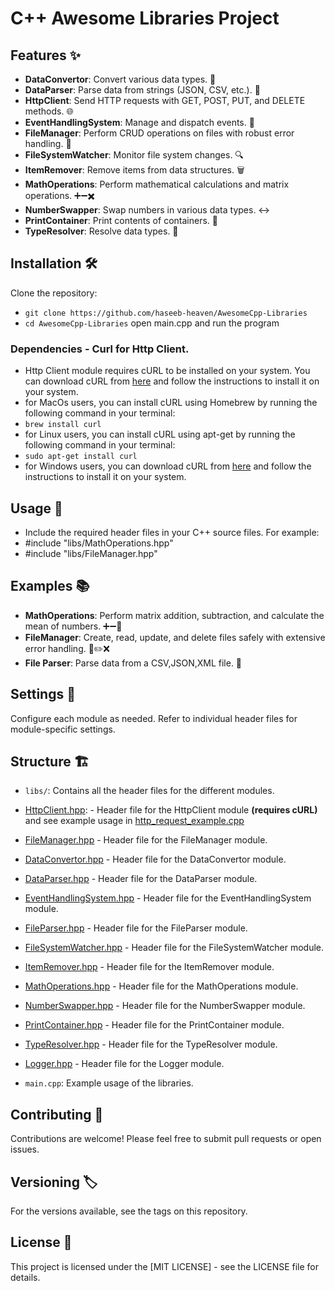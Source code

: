 # C++ Awesome Libraries Project

## Features ✨
- **DataConvertor**: Convert various data types. 🔄
- **DataParser**: Parse data from strings (JSON, CSV, etc.). 📝
- **HttpClient**: Send HTTP requests with GET, POST, PUT, and DELETE methods. 🌐
- **EventHandlingSystem**: Manage and dispatch events. 🎉
- **FileManager**: Perform CRUD operations on files with robust error handling. 📁
- **FileSystemWatcher**: Monitor file system changes. 🔍
- **ItemRemover**: Remove items from data structures. 🗑️
- **MathOperations**: Perform mathematical calculations and matrix operations. ➕➖✖️
- **NumberSwapper**: Swap numbers in various data types. ↔️
- **PrintContainer**: Print contents of containers. 📄
- **TypeResolver**: Resolve data types. 🔄

## Installation 🛠️
Clone the repository:
- `git clone https://github.com/haseeb-heaven/AwesomeCpp-Libraries`
- `cd AwesomeCpp-Libraries`
open main.cpp and run the program
### Dependencies - Curl for Http Client.
- Http Client module requires cURL to be installed on your system. You can download cURL from [here](https://curl.se/download.html) and follow the instructions to install it on your system.
- for MacOs users, you can install cURL using Homebrew by running the following command in your terminal:
- `brew install curl`
- for Linux users, you can install cURL using apt-get by running the following command in your terminal:
- `sudo apt-get install curl`
- for Windows users, you can download cURL from [here](https://curl.se/windows/) and follow the instructions to install it on your system.


## Usage 🚀
- Include the required header files in your C++ source files. For example:
- #include "libs/MathOperations.hpp"
- #include "libs/FileManager.hpp"

## Examples 📚
- **MathOperations**: Perform matrix addition, subtraction, and calculate the mean of numbers. ➕➖🔢
- **FileManager**: Create, read, update, and delete files safely with extensive error handling. 📁✏️❌
- **File Parser**: Parse data from a CSV,JSON,XML file. 📝

## Settings 🔧
Configure each module as needed. Refer to individual header files for module-specific settings.

## Structure 🏗️
- `libs/`: Contains all the header files for the different modules.
- [HttpClient.hpp](https://github.com/haseeb-heaven/AwesomeCpp-Libraries/blob/main/libs/HttpClient.hpp): - Header file for the HttpClient module **(requires cURL)** and see example usage in [http_request_example.cpp](https://github.com/haseeb-heaven/AwesomeCpp-Libraries/blob/main/http_request_example.cpp)

- [FileManager.hpp](https://github.com/haseeb-heaven/AwesomeCpp-Libraries/blob/main/libs/FileManager.hpp) - Header file for the FileManager module.
- [DataConvertor.hpp](https://github.com/haseeb-heaven/AwesomeCpp-Libraries/blob/main/libs/DataConvertor.hpp) - Header file for the DataConvertor module.
- [DataParser.hpp](https://github.com/haseeb-heaven/AwesomeCpp-Libraries/blob/main/libs/DataParser.hpp) - Header file for the DataParser module.
- [EventHandlingSystem.hpp](https://github.com/haseeb-heaven/AwesomeCpp-Libraries/blob/main/libs/EventHandlingSystem.hpp) - Header file for the EventHandlingSystem module.
- [FileParser.hpp](https://github.com/haseeb-heaven/AwesomeCpp-Libraries/blob/main/libs/FileParser.hpp) - Header file for the FileParser module.
- [FileSystemWatcher.hpp](https://github.com/haseeb-heaven/AwesomeCpp-Libraries/blob/main/libs/FileSystemWatcher.hpp) - Header file for the FileSystemWatcher module.
- [ItemRemover.hpp](https://github.com/haseeb-heaven/AwesomeCpp-Libraries/blob/main/libs/ItemRemover.hpp) - Header file for the ItemRemover module.
- [MathOperations.hpp](https://github.com/haseeb-heaven/AwesomeCpp-Libraries/blob/main/libs/MathOperations.hpp) - Header file for the MathOperations module.
- [NumberSwapper.hpp](https://github.com/haseeb-heaven/AwesomeCpp-Libraries/blob/main/libs/NumberSwapper.hpp) - Header file for the NumberSwapper module.
- [PrintContainer.hpp](https://github.com/haseeb-heaven/AwesomeCpp-Libraries/blob/main/libs/PrintContainer.hpp) - Header file for the PrintContainer module.
- [TypeResolver.hpp](https://github.com/haseeb-heaven/AwesomeCpp-Libraries/blob/main/libs/TypeResolver.hpp) - Header file for the TypeResolver module.
- [Logger.hpp](https://github.com/haseeb-heaven/AwesomeCpp-Libraries/blob/main/libs/Logger.hpp) - Header file for the Logger module.

- `main.cpp`: Example usage of the libraries.

## Contributing 🤝
Contributions are welcome! Please feel free to submit pull requests or open issues.

## Versioning 🏷️
For the versions available, see the tags on this repository.

## License 📜
This project is licensed under the [MIT LICENSE] - see the LICENSE file for details.
